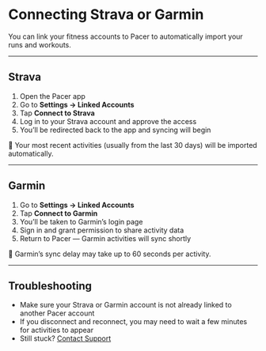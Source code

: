 # Connecting Strava or Garmin

You can link your fitness accounts to Pacer to automatically import your runs and workouts.

---

## Strava

1. Open the Pacer app
2. Go to **Settings → Linked Accounts**
3. Tap **Connect to Strava**
4. Log in to your Strava account and approve the access
5. You’ll be redirected back to the app and syncing will begin

🔁 Your most recent activities (usually from the last 30 days) will be imported automatically.

---

## Garmin

1. Go to **Settings → Linked Accounts**
2. Tap **Connect to Garmin**
3. You’ll be taken to Garmin’s login page
4. Sign in and grant permission to share activity data
5. Return to Pacer — Garmin activities will sync shortly

🔄 Garmin’s sync delay may take up to 60 seconds per activity.

---

## Troubleshooting

- Make sure your Strava or Garmin account is not already linked to another Pacer account
- If you disconnect and reconnect, you may need to wait a few minutes for activities to appear
- Still stuck? [Contact Support](mailto:support@pacerlabs.fit)
